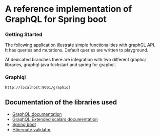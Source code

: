 # A reference implementation of GraphQL for Spring boot

### Getting Started

The following application illustrate simple functionalities with graphQL API. It has queries and mutations. Default queries are written to playground.

At dedicated branches there are integration with two different graphql libraries, graphql-java-kickstart and spring for graphql.

### Graphiql
```
http://localhost:9001/graphiql
```


## Documentation of the libraries used
* [GraphQL documentation](https://graphql.org/)
* [GraphQL Extended scalars documentation](https://github.com/graphql-java/graphql-java-extended-scalars)
* [Spring boot](https://docs.spring.io/spring-boot/docs/current/reference/html/)
* [Hibernate validator](https://hibernate.org/validator/)

